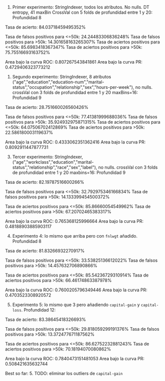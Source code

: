 1. Primer experimento: StringIndexer, todos los atributos. No nulls. DT entropy, 41 maxBin CrossVal con 5 folds de profundidad entre 1 y 20: Profundidad 8

Tasa de acierto: 84.03718459495352%

Tasa de falsos positivos para <=50k: 24.24483306836248%
Tasa de falsos positivos para >50k: 14.301658163265307%
Tasa de aciertos positivos para <=50k: 85.6983418367347%
Tasa de aciertos positivos para >50k: 75.75516693163752%

Area bajo la curva ROC: 0.807267543841861
Area bajo la curva PR: 0.4729406323773212

1. Segundo experimento: StringIndexer, 8 atributos ("age","education","education-num","marital-status","occupation","relationship","sex","hours-per-week"), no nulls. crossVal con 3 folds de profundidad entre 1 y 20 maxBins=16: Profundidad 9
 
Tasa de acierto: 28.751660026560426%

Tasa de falsos positivos para <=50k: 77.41381999688036%
Tasa de falsos positivos para >50k: 35.924932975871315%
Tasa de aciertos positivos para <=50k: 64.07506702412869%
Tasa de aciertos positivos para >50k: 22.586180003119637%

Area bajo la curva ROC: 0.4333062351362416
Area bajo la curva PR: 0.8092911447877731

3. Tercer experimento: StringIndexer, ("age","workclass","education","marital-status","relationship","race","sex","label"), no nulls. crossVal con 3 folds de profundidad entre 1 y 20 maxbins=16: Profundidad 9

Tasa de acierto: 82.19787516600266%

Tasa de falsos positivos para <=50k: 32.792975346166834%
Tasa de falsos positivos para >50k: 14.133399454500372%

Tasa de aciertos positivos para <=50k: 85.86660054549962%
Tasa de aciertos positivos para >50k: 67.20702465383317%

Area bajo la curva ROC: 0.765368125996664
Area bajo la curva PR: 0.48188903885903117

4. Experimento 4: lo mismo que arriba pero con `fnlwgt` añadido. Profundidad 8

Tasa de acierto: 81.83266932270917%

Tasa de falsos positivos para <=50k: 33.53825136612022%
Tasa de falsos positivos para >50k: 14.457632706890866%

Tasa de aciertos positivos para <=50k: 85.54236729310914%
Tasa de aciertos positivos para >50k: 66.46174863387978%

Area bajo la curva ROC: 0.7600205796349446
Area bajo la curva PR: 0.4703523308920572

5. Experimento 5: lo mismo que 3 pero añadiendo `capital-gain` y `capital-loss`. Profundidad 12:

Tasa de acierto: 83.38645418326693%

Tasa de falsos positivos para <=50k: 29.818059299191376%
Tasa de falsos positivos para >50k: 13.372477671187562%

Tasa de aciertos positivos para <=50k: 86.62752232881243%
Tasa de aciertos positivos para >50k: 70.18194070080862%

Area bajo la curva ROC: 0.7840473151481053
Area bajo la curva PR: 0.508421635632744

Best so far: 5. TODO: eliminar los outliers de `capital-gain`